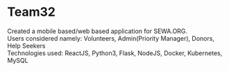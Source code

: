 # Team32
Created a mobile based/web based application for SEWA.ORG.<br/>
Users considered namely: Volunteers, Admin(Priority Manager), Donors, Help Seekers</br>
Technologies used: ReactJS, Python3, Flask, NodeJS, Docker, Kubernetes, MySQL 
